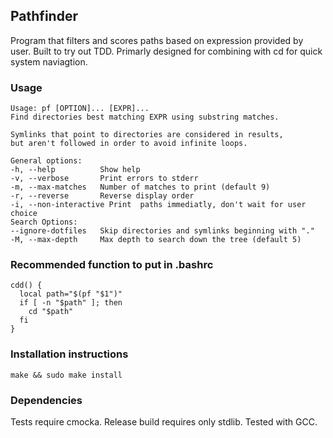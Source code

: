## Pathfinder
Program that filters and scores paths based on expression provided by user.
Built to try out TDD. Primarly designed for combining with cd for quick system naviagtion.

### Usage
```
Usage: pf [OPTION]... [EXPR]...
Find directories best matching EXPR using substring matches.

Symlinks that point to directories are considered in results,
but aren't followed in order to avoid infinite loops.

General options:
-h, --help          Show help
-v, --verbose       Print errors to stderr
-m, --max-matches   Number of matches to print (default 9)
-r, --reverse       Reverse display order
-i, --non-interactive Print  paths immediatly, don't wait for user choice
Search Options:
--ignore-dotfiles   Skip directories and symlinks beginning with "."
-M, --max-depth     Max depth to search down the tree (default 5)
```

### Recommended function to put in .bashrc
```
cdd() {
  local path="$(pf "$1")"
  if [ -n "$path" ]; then
    cd "$path"
  fi
}
```

### Installation instructions
```
make && sudo make install
```

### Dependencies
Tests require cmocka.
Release build requires only stdlib.
Tested with GCC.
